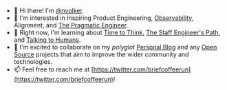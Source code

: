 - 👋 Hi there! I'm [@nvolker](https://github.com/nvolker).
- 👀 I'm interested in Inspiring Product Engineering, [Observability](https://www.oreilly.com/library/view/observability-engineering/9781492076438/), Alignment, and [The Pragmatic Engineer](https://newsletter.pragmaticengineer.com/).
- 🌱 Right now, I'm learning about [Time to Think](https://www.timetothink.com/), [The Staff Engineer's Path](https://www.oreilly.com/library/view/the-staff-engineers/9781098118723/), and [Talking to Humans](https://www.talkingtohumans.com/).
- 💞️ I'm excited to collaborate on my *polyglot* [Personal Blog](https://www.notion.so/GitHub-Profile-8c5c939f1dc14da984233f2af0c3353f) and any [Open Source](https://opensource.com/resources/what-open-source) projects that aim to improve the wider community and technologies.
- 📫 Feel free to reach me at [https://twitter.com/briefcoffeerun](https://twitter.com/briefcoffeerun)!

<!---
nvolker/nvolker is a ✨ special ✨ repository because its `README.md` (this file) appears on your GitHub profile.
You can click the Preview link to take a look at your changes.
--->
